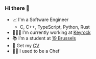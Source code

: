 ### Hi there 👋

- 📈 I'm a Software Engineer
  - C, C++, TypeScript, Python, Rust
- 👨🏻‍💻 I’m currently working at [Keyrock](https://www.keyrock.eu/)
- 📚 I’m a student at [19 Brussels](https://campus19.be/)
- 📄 Get my [CV](https://www.manuel.software/)
- 👨‍🍳 I used to be a Chef
